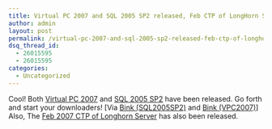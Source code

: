 ```yaml
---
title: Virtual PC 2007 and SQL 2005 SP2 released, Feb CTP of LongHorn Server out too
author: admin
layout: post
permalink: /virtual-pc-2007-and-sql-2005-sp2-released-feb-ctp-of-longhorn-server-out-too/
dsq_thread_id:
  - 26015595
  - 26015595
categories:
  - Uncategorized
---
```

Cool! Both <a class href="http://www.microsoft.com/windows/products/winfamily/virtualpc/default.mspx">Virtual PC 2007</a> and <a class href="http://www.microsoft.com/downloads/details.aspx?familyid=d07219b2-1e23-49c8-8f0c-63fa18f26d3a&displaylang=en&tm">SQL 2005 SP2</a> have been released. Go forth and start your downloaders! [Via <a class href="http://bink.nu/Article9567.bink">Bink (SQL2005SP2)</a>&nbsp;and <a class href="http://bink.nu/Article9566.bink">Bink (VPC2007)</a>] Also, The <a class href="http://bink.nu/Article9568.bink">Feb 2007 CTP of Longhorn Server</a> has also been released.

&nbsp;